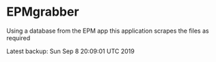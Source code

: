 # EPMgrabber
Using a database from the EPM app this application scrapes the files as required


Latest backup: Sun Sep 8 20:09:01 UTC 2019
